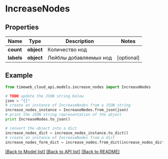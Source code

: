 # IncreaseNodes


## Properties
Name | Type | Description | Notes
------------ | ------------- | ------------- | -------------
**count** | **object** | Количество нод | 
**labels** | **object** | Лейблы добавляемых нод | [optional] 

## Example

```python
from timeweb_cloud_api.models.increase_nodes import IncreaseNodes

# TODO update the JSON string below
json = "{}"
# create an instance of IncreaseNodes from a JSON string
increase_nodes_instance = IncreaseNodes.from_json(json)
# print the JSON string representation of the object
print IncreaseNodes.to_json()

# convert the object into a dict
increase_nodes_dict = increase_nodes_instance.to_dict()
# create an instance of IncreaseNodes from a dict
increase_nodes_form_dict = increase_nodes.from_dict(increase_nodes_dict)
```
[[Back to Model list]](../README.md#documentation-for-models) [[Back to API list]](../README.md#documentation-for-api-endpoints) [[Back to README]](../README.md)



